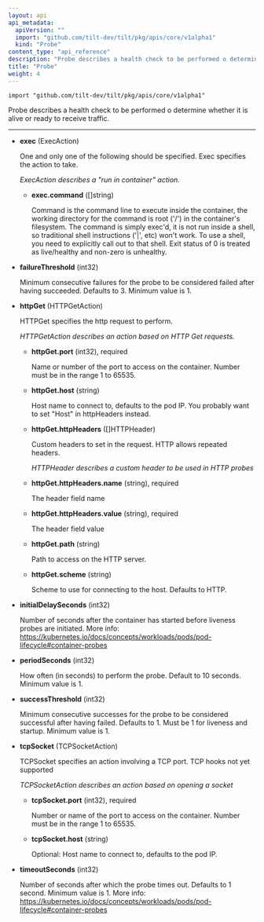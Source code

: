 ```yaml
---
layout: api
api_metadata:
  apiVersion: ""
  import: "github.com/tilt-dev/tilt/pkg/apis/core/v1alpha1"
  kind: "Probe"
content_type: "api_reference"
description: "Probe describes a health check to be performed o determine whether it is alive or ready to receive traffic."
title: "Probe"
weight: 4
---
```




`import "github.com/tilt-dev/tilt/pkg/apis/core/v1alpha1"`


Probe describes a health check to be performed o determine whether it is alive or ready to receive traffic.

<hr>

- **exec** (ExecAction)

  One and only one of the following should be specified. Exec specifies the action to take.

  <a name="ExecAction"></a>
  *ExecAction describes a "run in container" action.*

  - **exec.command** ([]string)

    Command is the command line to execute inside the container, the working directory for the command  is root ('/') in the container's filesystem. The command is simply exec'd, it is not run inside a shell, so traditional shell instructions ('\|', etc) won't work. To use a shell, you need to explicitly call out to that shell. Exit status of 0 is treated as live/healthy and non-zero is unhealthy.

- **failureThreshold** (int32)

  Minimum consecutive failures for the probe to be considered failed after having succeeded. Defaults to 3. Minimum value is 1.

- **httpGet** (HTTPGetAction)

  HTTPGet specifies the http request to perform.

  <a name="HTTPGetAction"></a>
  *HTTPGetAction describes an action based on HTTP Get requests.*

  - **httpGet.port** (int32), required

    Name or number of the port to access on the container. Number must be in the range 1 to 65535.

  - **httpGet.host** (string)

    Host name to connect to, defaults to the pod IP. You probably want to set "Host" in httpHeaders instead.

  - **httpGet.httpHeaders** ([]HTTPHeader)

    Custom headers to set in the request. HTTP allows repeated headers.

    <a name="HTTPHeader"></a>
    *HTTPHeader describes a custom header to be used in HTTP probes*

  - **httpGet.httpHeaders.name** (string), required

    The header field name

  - **httpGet.httpHeaders.value** (string), required

    The header field value

  - **httpGet.path** (string)

    Path to access on the HTTP server.

  - **httpGet.scheme** (string)

    Scheme to use for connecting to the host. Defaults to HTTP.

- **initialDelaySeconds** (int32)

  Number of seconds after the container has started before liveness probes are initiated. More info: https://kubernetes.io/docs/concepts/workloads/pods/pod-lifecycle#container-probes

- **periodSeconds** (int32)

  How often (in seconds) to perform the probe. Default to 10 seconds. Minimum value is 1.

- **successThreshold** (int32)

  Minimum consecutive successes for the probe to be considered successful after having failed. Defaults to 1. Must be 1 for liveness and startup. Minimum value is 1.

- **tcpSocket** (TCPSocketAction)

  TCPSocket specifies an action involving a TCP port. TCP hooks not yet supported

  <a name="TCPSocketAction"></a>
  *TCPSocketAction describes an action based on opening a socket*

  - **tcpSocket.port** (int32), required

    Number or name of the port to access on the container. Number must be in the range 1 to 65535.

  - **tcpSocket.host** (string)

    Optional: Host name to connect to, defaults to the pod IP.

- **timeoutSeconds** (int32)

  Number of seconds after which the probe times out. Defaults to 1 second. Minimum value is 1. More info: https://kubernetes.io/docs/concepts/workloads/pods/pod-lifecycle#container-probes





